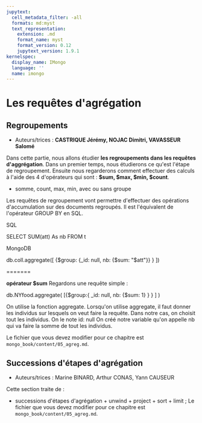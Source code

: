 ```yaml
---
jupytext:
  cell_metadata_filter: -all
  formats: md:myst
  text_representation:
    extension: .md
    format_name: myst
    format_version: 0.12
    jupytext_version: 1.9.1
kernelspec:
  display_name: IMongo
  language: ''
  name: imongo
---
```


# Les requêtes d'agrégation

## Regroupements


* Auteurs/trices : **CASTRIQUE Jérémy, NOJAC Dimitri, VAVASSEUR Salomé**

Dans cette partie, nous allons étudier **les regroupements dans les requêtes d'aggrégation**. Dans un premier temps, nous étudierons ce qu'est l'étape de regroupement. Ensuite nous regarderons comment effectuer des calculs à l'aide des 4 d'opérateurs qui sont : **$sum, $max, $min, $count**. 
  * somme, count, max, min, avec ou sans groupe

Les requêtes de regroupement vont permettre d'effectuer des opérations d'accumulation sur des documents regroupés. Il est l'équivalent de l'opérateur GROUP BY en SQL.


SQL

SELECT SUM(att)
As nb FROM t

MongoDB

db.coll.aggregate([
  {$group:
    {_id: null,
    nb: {$sum: "$att"}}
  }
])
  

=======


**opérateur $sum**
Regardons une requête simple :

db.NYfood.aggregate(
      [{$group:{
          _id: null,
          nb: {$sum: 1}
          }
        }
       ]
)

On utilise la fonction aggregate.
Lorsqu'on utilise aggregate, il faut donner les individus sur lesquels on veut faire la requête.
Dans notre cas, on choisit tout les individus. On le note id: null
On créé notre variable qu'on appelle nb qui va faire la somme de tout les individus.

 Le fichier que vous devez modifier pour ce chapitre est `mongo_book/content/05_agreg.md`.

## Successions d'étapes d'agrégation

* Auteurs/trices : Marine BINARD, Arthur CONAS, Yann CAUSEUR

Cette section traite de :
* successions d'étapes d'agrégation + unwind + project + sort + limit
;
Le fichier que vous devez modifier pour ce chapitre est `mongo_book/content/05_agreg.md`.
